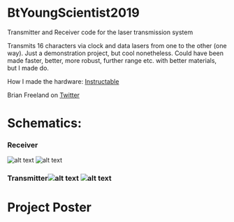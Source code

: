 # BtYoungScientist2019
Transmitter and Receiver code for the laser transmission system

Transmits 16 characters via clock and data lasers from one to the other (one way).
Just a demonstration project, but cool nonetheless.
Could have been made faster, better, more robust, further range etc. with better materials, but I made do.

How I made the hardware: <a href= "https://www.instructables.com/id/Laser-Transmission-With-Arduinos/" > Instructable </a>

Brian Freeland on <a href= "https://twitter.com/BFreelandDCU/status/1083470869580652544" > Twitter </a>

<h1> Schematics:</h1>
<h3> Receiver </h3>

![alt text](https://content.instructables.com/ORIG/F76/RFZH/K9ACQ27Q/F76RFZHK9ACQ27Q.jpg?auto=webp&frame=1&fit=bounds&md=773fbd0845b5c0a9b2896b50ad9cd90a)
![alt text](https://content.instructables.com/ORIG/FQH/KL13/K9ACQ3WC/FQHKL13K9ACQ3WC.png?auto=webp&frame=1&width=331&height=1024&fit=bounds&md=b42da1c65095c8e70274c677c5e78f68)

<h3>Transmitter</h3.

![alt text](https://content.instructables.com/ORIG/FCU/90UO/K9ACQ28T/FCU90UOK9ACQ28T.jpg?auto=webp&frame=1&fit=bounds&md=7caef158556401a7204a9ba4bd588bf2)
![alt text](https://content.instructables.com/ORIG/FDI/X7ZH/K9ACQ3WF/FDIX7ZHK9ACQ3WF.png?auto=webp&frame=1&width=331&height=1024&fit=bounds&md=9981e9c00840f88cadc6537f625117c0)

<h1> Project Poster </h1?
![alt text](https://content.instructables.com/ORIG/FEP/H3BH/KEX4H0H7/FEPH3BHKEX4H0H7.png?auto=webp&frame=1&width=1024&height=1024&fit=bounds&md=28c4f25abb15539f5333680a0e85c511)





